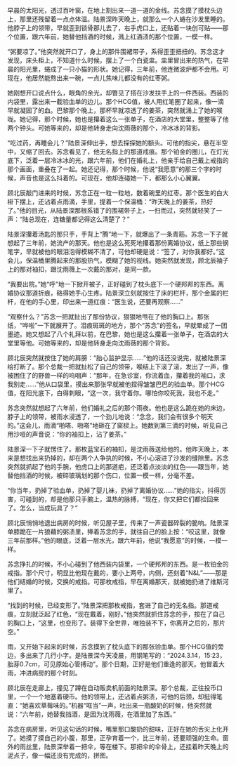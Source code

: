 早晨的太阳光，透过百叶窗，在地上割出来一道一道的金线。苏念摸了摸枕头边上，那里还残留着一点点体温。陆景深昨天晚上，就那么一个人蜷在沙发里睡的。他脖子上的领带，早就歪到锁骨那儿去了，右手虎口上，还贴着一块创可贴——那个位置，跟六年前，她替他挡酒的时候，溅上红酒渍的那个位置，一模一样。

“粥要凉了。”他突然就开口了，身上的那件围裙带子，系得歪歪扭扭的。苏念这才发现，床头柜上，不知道什么时候，摆上了一个白瓷盅。盅里冒出来的热气，在早晨的阳光里，蜷成了一只小猫的形状。她记得，三年前，他连微波炉都不会用。可现在，他居然能熬出来一碗，一点儿焦味儿都没有的红枣粥。

她刚想开口说点什么，眼角的余光，却瞥见了搭在沙发扶手上的一件西装。西装的内袋里，露出来一截验血单的边儿。那个HCG值，被人用红笔圈了起来，像一滴早就凝固了的血。巴黎那个晚上，那杯早就凉透了的姜茶，突然就涌上了她的喉咙。她记得，那个时候，她也是攥着这么一张单子，在酒店的大堂里，整整等了他两个钟头。可她等来的，却是他转身走向沈雨薇的那个，冷冰冰的背影。

“吃过药，再睡会儿？”陆景深伸出手，想去探探她的额头。可他的指尖，悬在半空中，又缩了回去。苏念看见了，他无名指上的那道戒痕。那个铂金的圈儿，在灯光底下，泛着一层冷冰冰的光，跟六年前，他们在婚礼上，他亲手给自己戴上戒指的那个画面，重叠在了一起。她还记得，那个时候，他说“我愿意”的那三个字的时候，声音也是这么抖着的。可现在，他却连碰她一下，都那么小心翼翼。

顾北辰敲门进来的时候，苏念正在一粒一粒地，数着碗里的红枣。那个医生的白大褂下摆上，还沾着点雨滴，手里，提着一个保温桶：“昨天晚上的姜茶，热好了。”他的目光，从陆景深那根系错了的围裙带子上，一扫而过，突然就轻笑了一声：“陆总现在，连糖量都记得这么清楚了？”

陆景深攥着汤匙的那只手，手背上“腾”地一下，就爆出了一条青筋。苏念一下子就想起了三年前，她流产的那天。他也是这么死死地攥着那份离婚协议，纸上那些钢笔字，早就被他的眼泪泡得模糊不清了，可他却硬是说：“签了，对你我都好。”这会儿，保温桶里腾起来的那股热气，模糊了她的视线。她突然就发现，顾北辰袖子上的那对袖扣，跟沈雨薇上一次戴的那对，是同一款。

“我要出院。”她“呼”地一下掀开被子，正好碰到了枕头底下一个硬邦邦的东西。离婚协议那道折痕，硌得她手心生疼。陆景深立刻就按住了床的栏杆，那个金属的栏杆，在他的手心里，印出来一道红痕：“医生说，还要再观察……”

“观察什么？”苏念一把就扯出了那份协议，狠狠地甩在了他的胸口上。那张纸，“哗啦”一下就展开了。泪痕斑斑的地方，那个“苏念”的签名，早就晕成了一团墨迹。她又想起了八个礼拜以前，在巴黎，她也是这么攥着一张单子，在酒店的大堂里等他。可她等来的，却是他转身走向沈雨薇的那个背影。

顾北辰突然就按住了她的肩膀：“胎心监护显示……”他的话还没说完，就被陆景深给打断了。那个总裁一把就扯松了自己的领带，喉结上下滚了滚，发出了一声，像被困住了的野兽一样的呜咽声：“那年，在急诊室，你流着血，攥着我的袖口，求我别走……”他从口袋里，摸出来那张早就被他捏得皱皱巴巴的验血单。那个HCG值，在阳光底下，白得刺眼，“这一次，我守着你。哪怕你咬死我，我也不走。”

苏念突然就想起了六年前，他们婚礼之后的那个雨夜。他也是这么跪在她的床边，脖子上的领带，被雨水浸透了，一个劲儿地说：“念念，我们会有很多个明天的。”这会儿，雨滴“啪嗒、啪嗒”地砸在了窗棂上。她数到第三滴的时候，听见自己用沙哑的声音说：“你的袖扣上，沾了姜茶。”

陆景深一下子就愣住了。那枚蓝宝石的袖扣，是沈雨薇送给他的。他昨天晚上，本来是想找出来扔掉的，却在两个人争执的时候，不小心滚进了沙发的缝隙里。苏念突然就抓起了他的手腕，他虎口上的那道疤，还泛着点淡淡的红色——跟当年，她替他挡酒的时候，被碎玻璃划的那个伤口，位置一模一样，分毫不差。

“你当年，扔掉了验血单，扔掉了婴儿袜，扔掉了离婚协议……”她的指尖，抖得厉害，可碰到的，却是他那只手腕上，温热的脉搏，“现在，你又把它们都捡回来了。怎么，当成玩具了？”

顾北辰悄悄地退出病房的时候，听见屋子里，传来了一声瓷器碎裂的脆响。陆景深单膝跪在一片狼藉的粥渍里，捧着苏念的手，就往自己的脸上按：“咬这里，就像三年前那样。”他的眼底，泛着一层水光，跟六年前，他说“我愿意”的时候，一模一样。

苏念挣扎的时候，不小心碰到了他西装内袋里，一个硬邦邦的东西。是一枚铂金的戒指。那个尺寸，明显比他现在戴的，要小上两号，内侧，还刻着“N&L”——那是他们结婚的时候，交换的戒指。可那枚戒指，早在离婚那天，就被她扔进了维斯河里了。

“找到的时候，已经变形了。”陆景深把那枚戒指，套进了自己的无名指。那道戒痕，立刻就泛起了红色，“现在戴着，刚好。”他突然就抓住苏念的手，按在了自己的胸口上，“这里，也变形了。装得下全世界，唯独装不下，你离开之后的，那片空。”

雨，又开始下起来的时候，苏念摸到了枕头底下的那张验血单。那个HCG值的旁边，多出来了几行小字。是陆景深今天凌晨，用钢笔写的：“2024.3.14，15:23，胎芽0.7cm，可见原始心管搏动”。那个日期，正好是他们重逢的那天。他冒着大雨，冲进病房的那个时刻。

顾北辰在走廊上，撞见了蹲在自动贩卖机前面的陆景深。那个总裁，正往投币口里，一个一个地塞着硬币。他的领带上，还沾着点粥渍，可他的后颈，却挺得笔直：“她喜欢草莓味的。”机器“哐当”一声，吐出来一瓶酸奶的时候，他突然就说：“六年前，她替我挡酒，是因为沈雨薇，在酒里加了东西。”

苏念在病房里，听见这句话的时候，嘴里那口酸奶的甜味，正好在她的舌尖上化开了。她摸了摸自己的小腹，那里，正孕育着一个，比三年前，还要顽强的生命。窗外的雨丝里，陆景深举着一把伞，等在楼下。那把伞的伞骨上，还挂着昨天晚上的泥点子，像一幅还没有完成的，拼图。
